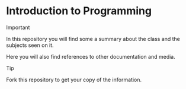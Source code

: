 # Introduction to Programming

> [!IMPORTANT]
> In this repository you will find some a summary about the class and the subjects seen on it.
>
> Here you will also find references to other documentation and media.

> [!TIP]
> Fork this repository to get your copy of the information.
